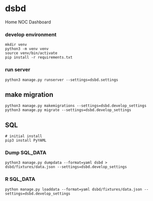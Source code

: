 # dsbd
Home NOC Dashboard

### develop environment

```
mkdir venv
python3 -m venv venv
source venv/bin/activate
pip install -r requirements.txt
```

### run server

```
python3 manage.py runserver --settings=dsbd.settings
```

## make migration

```
python3 manage.py makemigrations --settings=dsbd.develop_settings
python3 manage.py migrate --settings=dsbd.develop_settings
```

## SQL

```
# initial install
pip3 install PyYAML
```

### Dump SQL_DATA

```
python3 manage.py dumpdata --format=yaml dsbd > dsbd/fixtures/data.json --settings=dsbd.develop_settings
```

### R SQL_DATA

```
python manage.py loaddata --format=yaml dsbd/fixtures/data.json --settings=dsbd.develop_settings
```